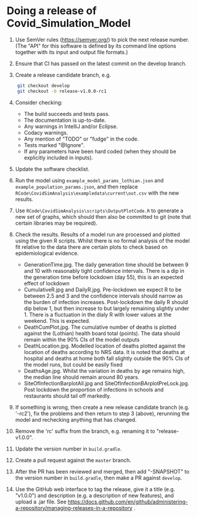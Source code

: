 # Doing a release of Covid_Simulation_Model

1. Use SemVer rules (<https://semver.org/>) to pick the next release number.  (The "API" for this software is defined by its command line options together with its input and output file formats.)

2.  Ensure that CI has passed on the latest commit on the develop branch.

3.  Create a release candidate branch, e.g.
```sh
    git checkout develop
    git checkout -b release-v1.0.0-rc1
```

4.  Consider checking:

    - The build succeeds and tests pass.
    - The documentation is up-to-date.
    - Any warnings in IntelliJ and/or Eclipse.
    - Codacy warnings.
    - Any mention of "TODO" or "fudge" in the code.
    - Tests marked "@Ignore".
    - If any parameters have been hard coded (when they should be explicitly included in inputs).

5.  Update the software checklist.

6.  Run the model using `example_model_params_lothian.json` and `example_population_params.json`, and then replace `RCode\CovidSimAnalysis\exampledata\current\out.csv` with the new results.

7.  Use `RCode\CovidSimAnalysis\scripts\OutputPlotCode.R` to generate a new set of graphs, which should then also be committed to git (note that certain libraries may be required).

8.  Check the results.
Results of a model run are processed and plotted using the given R scripts. Whilst there is no formal analysis of the model fit relative to the data there are certain plots to check based on epidemiological evidence.
    - GenerationTime.jpg. The daily generation time should be between 9 and 10 with reasonably tight confidence intervals. There is a dip in the generation time before lockdown (day 55), this is an expected effect of lockdown
    - CumulativeR.jpg and DailyR.jpg. Pre-lockdown we expect R to be between 2.5 and 3 and the confidence intervals should narrow as the burden of infection increases. Post-lockdown the daily R should dip below 1, but then increase to but largely remaining slightly under 1. There is a fluctuation in the dialy R with lower values at the weekend. This is expected.
    -  DeathCumPlot.jpg. The cumulative number of deaths is plotted against the (Lothian) health board total (points). The data should remain within the 90% CIs of the model outputs
    - DeathLocation.jpg. Modelled location of deaths plotted against the location of deaths according to NRS data. It is noted that deaths at hospital and deaths at home both fall slightly outside the 90% CIs of the model runs, but could be easily fixed
    - DeathsAge.jpg. Whilst the variation in deaths by age remains high, the median line should remain around 80 years.
    - SiteOfInfectionBarplotAll.jpg and SiteOfInfectionBArplotPreLock.jpg. Post lockdown the proportion of infections in schools and restaurants should tail off markedly.

9.  If something is wrong, then create a new release candidate branch (e.g. '-rc2'), fix the problems and then return to step 3 (above), rerunning the model and rechecking anything that has changed.

10. Remove the 'rc' suffix from the branch, e.g. renaming it to "release-v1.0.0".

11. Update the version number in `build.gradle`.

12. Create a pull request against the `master` branch.

13. After the PR has been reviewed and merged, then add "-SNAPSHOT" to the version number in `build.gradle`, then make a PR against `develop`.

14. Use the GitHub web interface to tag the release, give it a title (e.g. "v1.0.0") and description (e.g. a description of new features), and upload a .jar file.  See <https://docs.github.com/en/github/administering-a-repository/managing-releases-in-a-repository> .
